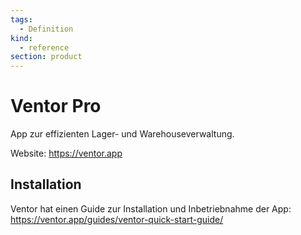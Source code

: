 ```yaml
---
tags:
  - Definition
kind:
  - reference
section: product
---
```


# Ventor Pro

App zur effizienten Lager- und Warehouseverwaltung.

Website: <https://ventor.app>

## Installation

Ventor hat einen Guide zur Installation und Inbetriebnahme der App: <https://ventor.app/guides/ventor-quick-start-guide/>
